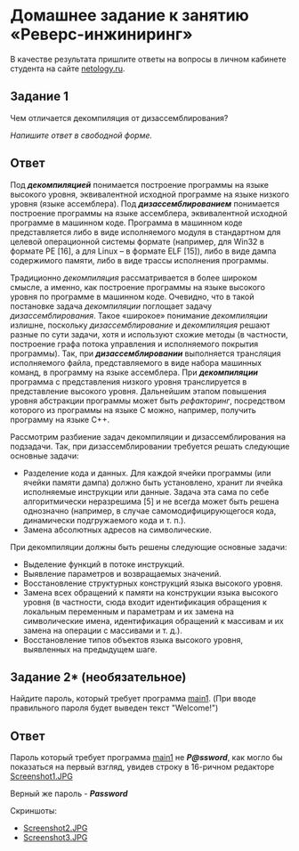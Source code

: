 
# Домашнее задание к занятию «Реверс-инжиниринг»

В качестве результата пришлите ответы на вопросы в личном кабинете студента на сайте [netology.ru](https://netology.ru).

## Задание 1

Чем отличается декомпиляция от дизассемблирования?

*Напишите ответ в свободной форме.*

## Ответ

 Под ***декомпиляцией*** понимается построение программы на языке высокого уровня, эквивалентной исходной программе на языке низкого уровня (языке ассемблера). Под ***дизассемблированием*** понимается построение программы на языке ассемблера, эквивалентной исходной программе в машинном коде. Программа в машинном коде представляется либо в виде исполняемого модуля в стандартном для целевой операционной системы формате (например, для Win32 в формате PE [16], а для Linux – в формате ELF [15]), либо в виде дампа содержимого памяти, либо в виде трассы исполнения программы.
 
 Традиционно *декомпиляция* рассматривается в более широком смысле, а именно, как построение программы на языке высокого уровня по программе в машинном коде. Очевидно, что в такой постановке задача *декомпиляции* поглощает задачу *дизассемблирования*. Такое «широкое» понимание *декомпиляции* излишне, поскольку *дизассемблирование* и *декомпиляция* решают разные по сути задачи, хотя и используют схожие методы (в частности, построение графа потока управления и исполняемого покрытия программы). Так, при ***дизассемблировании*** выполняется трансляция исполняемого файла, представляемого в виде набора машинных команд, в программу на языке ассемблера. При ***декомпиляции*** программа с представления низкого уровня транслируется в представление высокого уровня. Дальнейшим этапом повышения уровня абстракции программы может быть *рефакторинг*, посредством которого из программы на языке С можно, например, получить программу на языке С++.
 
 Рассмотрим разбиение задач декомпиляции и дизассемблирования на подзадачи. Так, при дизассемблировании требуется решать следующие основные задачи:
 * Разделение кода и данных. Для каждой ячейки программы (или ячейки памяти дампа) должно быть установлено, хранит ли ячейка исполняемые инструкции или данные. Задача эта сама по себе алгоритмически неразрешима [5] и не всегда может быть решена однозначно (например, в случае самомодифицирующегося кода, динамически подгружаемого кода и т. п.).
 * Замена абсолютных адресов на символические.
 
 При декомпиляции должны быть решены следующие основные задачи:
 * Выделение функций в потоке инструкций.
 * Выявление параметров и возвращаемых значений.
 * Восстановление структурных конструкций языка высокого уровня.
 * Замена всех обращений к памяти на конструкции языка высокого уровня (в частности, сюда входит идентификация обращения к локальным переменным и параметрам и их замена на символические имена, идентификация обращений к массивам и их замена на операции с массивами и т. д.).
 * Восстановление типов объектов языка высокого уровня, выявленных на предыдущем шаге.

## Задание 2* (необязательное)

Найдите пароль, который требует программа [main1](../12_reverse/main1).
(При вводе правильного пароля будет выведен текст "Welcome!")

## Ответ

Пароль который требует программа [main1](../12_reverse/main1) не ***P@ssword***, как могло бы показаться на первый взгляд, увидев строку в 16-ричном редакторе [Screenshot1.JPG](../12_reverse/Screenshot1.JPG)

Верный же пароль - ***Password***

Скриншоты:
* [Screenshot2.JPG](../12_reverse/Screenshot2.JPG)
* [Screenshot3.JPG](../12_reverse/Screenshot3.JPG)